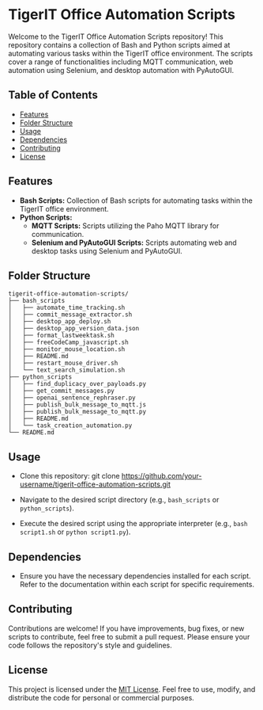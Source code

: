 # TigerIT Office Automation Scripts

Welcome to the TigerIT Office Automation Scripts repository! This repository contains a collection of Bash and Python scripts aimed at automating various tasks within the TigerIT office environment. The scripts cover a range of functionalities including MQTT communication, web automation using Selenium, and desktop automation with PyAutoGUI.

## Table of Contents

- [Features](#features)
- [Folder Structure](#folder-structure)
- [Usage](#usage)
- [Dependencies](#dependencies)
- [Contributing](#contributing)
- [License](#license)

## Features

- **Bash Scripts:** Collection of Bash scripts for automating tasks within the TigerIT office environment.
- **Python Scripts:**
  - **MQTT Scripts:** Scripts utilizing the Paho MQTT library for communication.
  - **Selenium and PyAutoGUI Scripts:** Scripts automating web and desktop tasks using Selenium and PyAutoGUI.

## Folder Structure


```
tigerit-office-automation-scripts/
├── bash_scripts
│   ├── automate_time_tracking.sh
│   ├── commit_message_extractor.sh
│   ├── desktop_app_deploy.sh
│   ├── desktop_app_version_data.json
│   ├── format_lastweektask.sh
│   ├── freeCodeCamp_javascript.sh
│   ├── monitor_mouse_location.sh
│   ├── README.md
│   ├── restart_mouse_driver.sh
│   └── text_search_simulation.sh
├── python_scripts
│   ├── find_duplicacy_over_payloads.py
│   ├── get_commit_messages.py
│   ├── openai_sentence_rephraser.py
│   ├── publish_bulk_message_to_mqtt.js
│   ├── publish_bulk_message_to_mqtt.py
│   ├── README.md
│   └── task_creation_automation.py
└── README.md
```



## Usage

- Clone this repository:
git clone https://github.com/your-username/tigerit-office-automation-scripts.git


- Navigate to the desired script directory (e.g., `bash_scripts` or `python_scripts`).

- Execute the desired script using the appropriate interpreter (e.g., `bash script1.sh` or `python script1.py`).

## Dependencies

- Ensure you have the necessary dependencies installed for each script. Refer to the documentation within each script for specific requirements.

## Contributing

Contributions are welcome! If you have improvements, bug fixes, or new scripts to contribute, feel free to submit a pull request. Please ensure your code follows the repository's style and guidelines.

## License

This project is licensed under the [MIT License](LICENSE.txt). Feel free to use, modify, and distribute the code for personal or commercial purposes.
